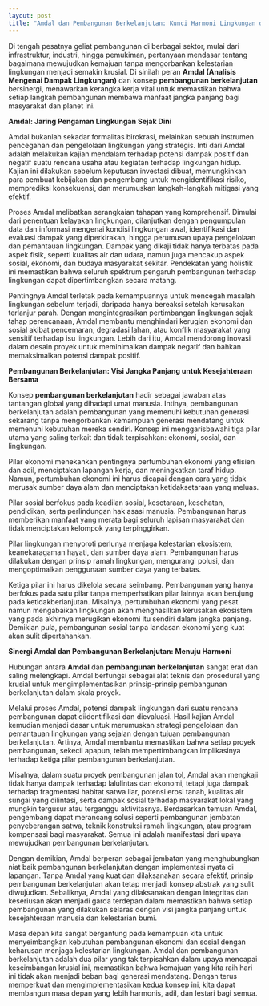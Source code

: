 ```yaml
---
layout: post
title: "Amdal dan Pembangunan Berkelanjutan: Kunci Harmoni Lingkungan dan Kemajuan"
---
```


Di tengah pesatnya geliat pembangunan di berbagai sektor, mulai dari infrastruktur, industri, hingga pemukiman, pertanyaan mendasar tentang bagaimana mewujudkan kemajuan tanpa mengorbankan kelestarian lingkungan menjadi semakin krusial. Di sinilah peran **Amdal (Analisis Mengenai Dampak Lingkungan)** dan konsep **pembangunan berkelanjutan** bersinergi, menawarkan kerangka kerja vital untuk memastikan bahwa setiap langkah pembangunan membawa manfaat jangka panjang bagi masyarakat dan planet ini.

**Amdal: Jaring Pengaman Lingkungan Sejak Dini**

Amdal bukanlah sekadar formalitas birokrasi, melainkan sebuah instrumen pencegahan dan pengelolaan lingkungan yang strategis. Inti dari Amdal adalah melakukan kajian mendalam terhadap potensi dampak positif dan negatif suatu rencana usaha atau kegiatan terhadap lingkungan hidup. Kajian ini dilakukan sebelum keputusan investasi dibuat, memungkinkan para pembuat kebijakan dan pengembang untuk mengidentifikasi risiko, memprediksi konsekuensi, dan merumuskan langkah-langkah mitigasi yang efektif.

Proses Amdal melibatkan serangkaian tahapan yang komprehensif. Dimulai dari penentuan kelayakan lingkungan, dilanjutkan dengan pengumpulan data dan informasi mengenai kondisi lingkungan awal, identifikasi dan evaluasi dampak yang diperkirakan, hingga perumusan upaya pengelolaan dan pemantauan lingkungan. Dampak yang dikaji tidak hanya terbatas pada aspek fisik, seperti kualitas air dan udara, namun juga mencakup aspek sosial, ekonomi, dan budaya masyarakat sekitar. Pendekatan yang holistik ini memastikan bahwa seluruh spektrum pengaruh pembangunan terhadap lingkungan dapat dipertimbangkan secara matang.

Pentingnya Amdal terletak pada kemampuannya untuk mencegah masalah lingkungan sebelum terjadi, daripada hanya bereaksi setelah kerusakan terlanjur parah. Dengan mengintegrasikan pertimbangan lingkungan sejak tahap perencanaan, Amdal membantu menghindari kerugian ekonomi dan sosial akibat pencemaran, degradasi lahan, atau konflik masyarakat yang sensitif terhadap isu lingkungan. Lebih dari itu, Amdal mendorong inovasi dalam desain proyek untuk meminimalkan dampak negatif dan bahkan memaksimalkan potensi dampak positif.

**Pembangunan Berkelanjutan: Visi Jangka Panjang untuk Kesejahteraan Bersama**

Konsep **pembangunan berkelanjutan** hadir sebagai jawaban atas tantangan global yang dihadapi umat manusia. Intinya, pembangunan berkelanjutan adalah pembangunan yang memenuhi kebutuhan generasi sekarang tanpa mengorbankan kemampuan generasi mendatang untuk memenuhi kebutuhan mereka sendiri. Konsep ini menggarisbawahi tiga pilar utama yang saling terkait dan tidak terpisahkan: ekonomi, sosial, dan lingkungan.

Pilar ekonomi menekankan pentingnya pertumbuhan ekonomi yang efisien dan adil, menciptakan lapangan kerja, dan meningkatkan taraf hidup. Namun, pertumbuhan ekonomi ini harus dicapai dengan cara yang tidak merusak sumber daya alam dan menciptakan ketidaksetaraan yang meluas.

Pilar sosial berfokus pada keadilan sosial, kesetaraan, kesehatan, pendidikan, serta perlindungan hak asasi manusia. Pembangunan harus memberikan manfaat yang merata bagi seluruh lapisan masyarakat dan tidak menciptakan kelompok yang terpinggirkan.

Pilar lingkungan menyoroti perlunya menjaga kelestarian ekosistem, keanekaragaman hayati, dan sumber daya alam. Pembangunan harus dilakukan dengan prinsip ramah lingkungan, mengurangi polusi, dan mengoptimalkan penggunaan sumber daya yang terbatas.

Ketiga pilar ini harus dikelola secara seimbang. Pembangunan yang hanya berfokus pada satu pilar tanpa memperhatikan pilar lainnya akan berujung pada ketidakberlanjutan. Misalnya, pertumbuhan ekonomi yang pesat namun mengabaikan lingkungan akan menghasilkan kerusakan ekosistem yang pada akhirnya merugikan ekonomi itu sendiri dalam jangka panjang. Demikian pula, pembangunan sosial tanpa landasan ekonomi yang kuat akan sulit dipertahankan.

**Sinergi Amdal dan Pembangunan Berkelanjutan: Menuju Harmoni**

Hubungan antara **Amdal** dan **pembangunan berkelanjutan** sangat erat dan saling melengkapi. Amdal berfungsi sebagai alat teknis dan prosedural yang krusial untuk mengimplementasikan prinsip-prinsip pembangunan berkelanjutan dalam skala proyek.

Melalui proses Amdal, potensi dampak lingkungan dari suatu rencana pembangunan dapat diidentifikasi dan dievaluasi. Hasil kajian Amdal kemudian menjadi dasar untuk merumuskan strategi pengelolaan dan pemantauan lingkungan yang sejalan dengan tujuan pembangunan berkelanjutan. Artinya, Amdal membantu memastikan bahwa setiap proyek pembangunan, sekecil apapun, telah mempertimbangkan implikasinya terhadap ketiga pilar pembangunan berkelanjutan.

Misalnya, dalam suatu proyek pembangunan jalan tol, Amdal akan mengkaji tidak hanya dampak terhadap lalulintas dan ekonomi, tetapi juga dampak terhadap fragmentasi habitat satwa liar, potensi erosi tanah, kualitas air sungai yang dilintasi, serta dampak sosial terhadap masyarakat lokal yang mungkin tergusur atau terganggu aktivitasnya. Berdasarkan temuan Amdal, pengembang dapat merancang solusi seperti pembangunan jembatan penyeberangan satwa, teknik konstruksi ramah lingkungan, atau program kompensasi bagi masyarakat. Semua ini adalah manifestasi dari upaya mewujudkan pembangunan berkelanjutan.

Dengan demikian, Amdal berperan sebagai jembatan yang menghubungkan niat baik pembangunan berkelanjutan dengan implementasi nyata di lapangan. Tanpa Amdal yang kuat dan dilaksanakan secara efektif, prinsip pembangunan berkelanjutan akan tetap menjadi konsep abstrak yang sulit diwujudkan. Sebaliknya, Amdal yang dilaksanakan dengan integritas dan keseriusan akan menjadi garda terdepan dalam memastikan bahwa setiap pembangunan yang dilakukan selaras dengan visi jangka panjang untuk kesejahteraan manusia dan kelestarian bumi.

Masa depan kita sangat bergantung pada kemampuan kita untuk menyeimbangkan kebutuhan pembangunan ekonomi dan sosial dengan keharusan menjaga kelestarian lingkungan. Amdal dan pembangunan berkelanjutan adalah dua pilar yang tak terpisahkan dalam upaya mencapai keseimbangan krusial ini, memastikan bahwa kemajuan yang kita raih hari ini tidak akan menjadi beban bagi generasi mendatang. Dengan terus memperkuat dan mengimplementasikan kedua konsep ini, kita dapat membangun masa depan yang lebih harmonis, adil, dan lestari bagi semua.
